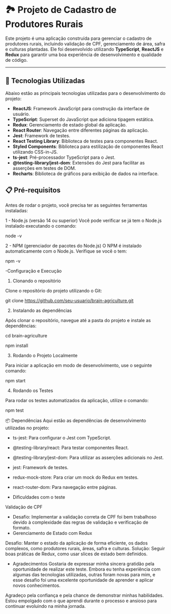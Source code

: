 # 🏞 **Projeto de Cadastro de Produtores Rurais**

Este projeto é uma aplicação construída para gerenciar o cadastro de produtores rurais, incluindo validação de CPF, gerenciamento de área, safra e culturas plantadas. Ele foi desenvolvido utilizando **TypeScript**, **ReactJS** e **Redux** para garantir uma boa experiência de desenvolvimento e qualidade de código.

---

## 🔧 **Tecnologias Utilizadas**

Abaixo estão as principais tecnologias utilizadas para o desenvolvimento do projeto:

- **ReactJS**: Framework JavaScript para construção da interface de usuário.
- **TypeScript**: Superset do JavaScript que adiciona tipagem estática.
- **Redux**: Gerenciamento de estado global da aplicação.
- **React Router**: Navegação entre diferentes páginas da aplicação.
- **Jest**: Framework de testes.
- **React Testing Library**: Biblioteca de testes para componentes React.
- **Styled Components**: Biblioteca para estilização de componentes React utilizando CSS-in-JS.
- **ts-jest**: Pré-processador TypeScript para o Jest.
- **@testing-library/jest-dom**: Extensões do Jest para facilitar as asserções em testes de DOM.
- **Recharts**: Biblioteca de gráficos para exibição de dados na interface.


## 📋 **Pré-requisitos**

Antes de rodar o projeto, você precisa ter as seguintes ferramentas instaladas:

1 - Node.js (versão 14 ou superior)
Você pode verificar se já tem o Node.js instalado executando o comando:


node -v



2 - NPM (gerenciador de pacotes do Node.js)
O NPM é instalado automaticamente com o Node.js. Verifique se você o tem:


npm -v


-Configuração e Execução

1. Clonando o repositório


Clone o repositório do projeto utilizando o Git:



git clone https://github.com/seu-usuario/brain-agriculture.git


2. Instalando as dependências


Após clonar o repositório, navegue até a pasta do projeto e instale as dependências:



cd brain-agriculture

npm install



3. Rodando o Projeto Localmente


Para iniciar a aplicação em modo de desenvolvimento, use o seguinte comando:



npm start



4. Rodando os Testes


Para rodar os testes automatizados da aplicação, utilize o comando:


npm test


📦 Dependências
Aqui estão as dependências de desenvolvimento utilizadas no projeto:

- ts-jest: Para configurar o Jest com TypeScript.
- @testing-library/react: Para testar componentes React.
- @testing-library/jest-dom: Para utilizar as asserções adicionais no Jest.
- jest: Framework de testes.
- redux-mock-store: Para criar um mock do Redux em testes.
- react-router-dom: Para navegação entre páginas.

- Dificuldades com o teste

Validação de CPF 
- Desafio: Implementar a validação correta de CPF foi bem trabalhoso devido à complexidade das regras de validação e verificação de formato.
- Gerenciamento de Estado com Redux
  
Desafio: Manter o estado da aplicação de forma eficiente, os dados complexos, como produtores rurais, áreas, safra e culturas. 
Solução: Seguir boas práticas de Redux, como usar slices de estado bem definidos. 


- Agradecimentos
Gostaria de expressar minha sincera gratidão pela oportunidade de realizar este teste. Embora eu tenha experiência com algumas das tecnologias utilizadas, outras foram novas para mim, e esse desafio foi uma excelente oportunidade de aprender e aplicar novos conhecimentos.

Agradeço pela confiança e pela chance de demonstrar minhas habilidades. Estou empolgado com o que aprendi durante o processo e ansioso para continuar evoluindo na minha jornada.


